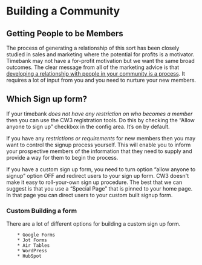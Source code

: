 # Building a Community 

## Getting People to be Members 

The process of generating a relationship of this sort has been closely studied in sales and marketing where the potential for profits is a motivator. Timebank may not have a for-profit motivation but we want the same broad outcomes. The clear message from all of the marketing advice is that [developing a relationship with people in your community is a process](Onboarding.html). It requires a lot of input from you and you need to nurture your new members.   
 

## Which Sign up form?  
      
If your timebank _does not have any restriction on who becomes a member_ then you can use the CW3 registration tools. Do this by checking the “Allow anyone to sign up” checkbox in the config area. It’s on by default.   
      
If you have any _restrictions or requirements_ for new members then you may want to control the signup process yourself. This will enable you to inform your prospective members of the information that they need to supply and provide a way for them to begin the process.   
      
If you have a custom sign up form, you need to turn option “allow anyone to signup” option OFF and redirect users to your sign up form. CW3 doesn't make it easy to roll-your-own sign up procedure. The best that we can suggest is that you use a “Special Page” that is pinned to your home page. In that page you can direct users to your custom built signup form.  

### Custom Building a form
There are a lot of different options for building a custom sign up form. 

        * Google Forms  
        * Jot Forms  
        * Air Tables  
        * WordPress  
        * HubSpot  
